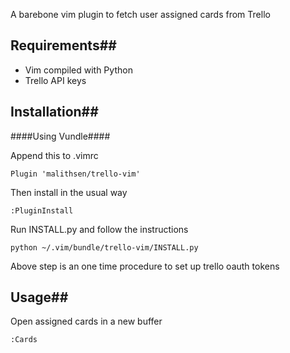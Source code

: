 A barebone vim plugin to fetch user assigned cards from Trello

## Requirements##
* Vim compiled with Python
* Trello API keys

## Installation##
####Using Vundle####

Append this to .vimrc
<pre><code>Plugin 'malithsen/trello-vim'
</code></pre>

Then install in the usual way
<pre><code>:PluginInstall
</code></pre>

Run INSTALL.py and follow the instructions
<pre><code>python ~/.vim/bundle/trello-vim/INSTALL.py
</code></pre>

Above step is an one time procedure to set up trello oauth tokens

## Usage##
Open assigned cards in a new buffer
<pre><code>:Cards
</code></pre>

